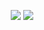 <p align="center">
  <a href="https://discord.com/users/918967170711568415"><img src="https://media.discordapp.net/attachments/929411266026553384/929800933267890236/discord-logo-logodownload-download-logotipos-1.png"></a>
  <a href="https://github.com/sorunluyum"><img src="https://cdn.discordapp.com/attachments/929411266026553384/929800758231191582/25231.png"></a>
</p>
